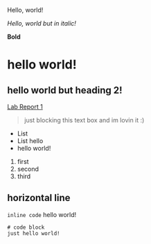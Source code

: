 
Hello, world!

*Hello, world but in italic!*

**Bold**

# hello world!
## hello world but heading 2!

[Lab Report 1](https://elbbeele.github.io/cse15l-lab-reports/lab-report-1-week-0.html)


> just blocking this text box
> and im lovin it :)


* List
* List hello
* hello world!

1. first
2. second
3. third

horizontal line
---

`inline code` hello world!

``` 
# code block
just hello world!

```
